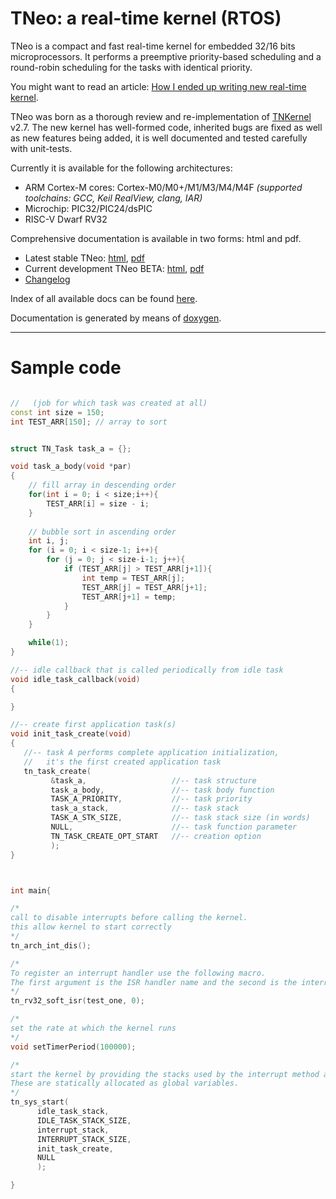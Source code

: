 TNeo: a real-time kernel (RTOS)
==============

TNeo is a compact and fast real-time kernel for embedded 32/16 bits
microprocessors. It performs a preemptive priority-based scheduling and a
round-robin scheduling for the tasks with identical priority.

You might want to read an article: [How I ended up writing new real-time kernel](http://dmitryfrank.com/articles/how_i_ended_up_writing_my_own_kernel).

TNeo was born as a thorough review and re-implementation of [TNKernel](http://tnkernel.com) v2.7. The new kernel has well-formed code, inherited bugs are fixed as well as new features being added, it is well documented and tested carefully with unit-tests.

Currently it is available for the following architectures:

- ARM Cortex-M cores: Cortex-M0/M0+/M1/M3/M4/M4F *(supported toolchains: GCC,
  Keil RealView, clang, IAR)*
- Microchip: PIC32/PIC24/dsPIC
- RISC-V Dwarf RV32

Comprehensive documentation is available in two forms: html and pdf.

  * Latest stable TNeo: [html](https://dfrank.bitbucket.io/tneokernel_api/latest/html/), [pdf](https://dfrank.bitbucket.io/tneokernel_api/latest/latex/tneo.pdf)
  * Current development TNeo BETA: [html](https://dfrank.bitbucket.io/tneokernel_api/dev/html/), [pdf](https://dfrank.bitbucket.io/tneokernel_api/dev/latex/tneo.pdf)
  * [Changelog](https://dfrank.bitbucket.io/tneokernel_api/dev/html/changelog.html)
  

Index of all available docs can be found [here](https://dfrank.bitbucket.io/tneokernel_api/).

Documentation is generated by means of [doxygen](http://goo.gl/RQHRYr).

-----------------------------------------------------------------------------

# Sample code

```cpp

//   (job for which task was created at all)
const int size = 150;
int TEST_ARR[150]; // array to sort


struct TN_Task task_a = {};

void task_a_body(void *par)
{
    // fill array in descending order
    for(int i = 0; i < size;i++){
        TEST_ARR[i] = size - i;
    }
    
    // bubble sort in ascending order
    int i, j;
    for (i = 0; i < size-1; i++){
        for (j = 0; j < size-i-1; j++){
            if (TEST_ARR[j] > TEST_ARR[j+1]){
                int temp = TEST_ARR[j];
                TEST_ARR[j] = TEST_ARR[j+1];
                TEST_ARR[j+1] = temp;
            }
        } 
    }

    while(1);
}

//-- idle callback that is called periodically from idle task
void idle_task_callback(void)
{

}

//-- create first application task(s)
void init_task_create(void)
{
   //-- task A performs complete application initialization,
   //   it's the first created application task
   tn_task_create(
         &task_a,                   //-- task structure
         task_a_body,               //-- task body function
         TASK_A_PRIORITY,           //-- task priority
         task_a_stack,              //-- task stack
         TASK_A_STK_SIZE,           //-- task stack size (in words)
         NULL,                      //-- task function parameter
         TN_TASK_CREATE_OPT_START   //-- creation option
         );
}



int main{

/*
call to disable interrupts before calling the kernel.
this allow kernel to start correctly
*/
tn_arch_int_dis();

/*
To register an interrupt handler use the following macro.
The first argument is the ISR handler name and the second is the interrupt number from 0 to 15
*/
tn_rv32_soft_isr(test_one, 0);

/*
set the rate at which the kernel runs
*/
void setTimerPeriod(100000);

/* 
start the kernel by providing the stacks used by the interrupt method and idle task.
These are statically allocated as global variables.
*/
tn_sys_start(
      idle_task_stack,
      IDLE_TASK_STACK_SIZE,
      interrupt_stack,
      INTERRUPT_STACK_SIZE,
      init_task_create,
      NULL
      );

}
```